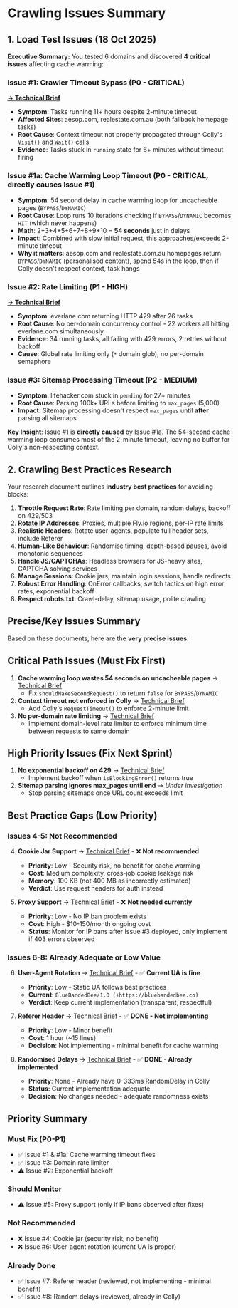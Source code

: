 # Crawling Issues Summary

## 1. Load Test Issues (18 Oct 2025)

**Executive Summary:** You tested 6 domains and discovered **4 critical issues**
affecting cache warming:

### Issue #1: Crawler Timeout Bypass (P0 - CRITICAL)

**[→ Technical Brief](issue-1-cache-warming-timeout.md)**

- **Symptom**: Tasks running 11+ hours despite 2-minute timeout
- **Affected Sites**: aesop.com, realestate.com.au (both fallback homepage
  tasks)
- **Root Cause**: Context timeout not properly propagated through Colly's
  `Visit()` and `Wait()` calls
- **Evidence**: Tasks stuck in `running` state for 6+ minutes without timeout
  firing

### Issue #1a: Cache Warming Loop Timeout (P0 - CRITICAL, **directly causes Issue #1**)

- **Symptom**: 54 second delay in cache warming loop for uncacheable pages
  (`BYPASS`/`DYNAMIC`)
- **Root Cause**: Loop runs 10 iterations checking if `BYPASS`/`DYNAMIC` becomes
  `HIT` (which never happens)
- **Math**: 2+3+4+5+6+7+8+9+10 = **54 seconds** just in delays
- **Impact**: Combined with slow initial request, this approaches/exceeds
  2-minute timeout
- **Why it matters**: aesop.com and realestate.com.au homepages return
  `BYPASS`/`DYNAMIC` (personalised content), spend 54s in the loop, then if
  Colly doesn't respect context, task hangs

### Issue #2: Rate Limiting (P1 - HIGH)

**[→ Technical Brief](issue-2-rate-limiting.md)**

- **Symptom**: everlane.com returning HTTP 429 after 26 tasks
- **Root Cause**: No per-domain concurrency control - 22 workers all hitting
  everlane.com simultaneously
- **Evidence**: 34 running tasks, all failing with 429 errors, 2 retries without
  backoff
- **Cause**: Global rate limiting only (`*` domain glob), no per-domain
  semaphore

### Issue #3: Sitemap Processing Timeout (P2 - MEDIUM)

- **Symptom**: lifehacker.com stuck in `pending` for 27+ minutes
- **Root Cause**: Parsing 100k+ URLs before limiting to `max_pages` (5,000)
- **Impact**: Sitemap processing doesn't respect `max_pages` until **after**
  parsing all sitemaps

**Key Insight**: Issue #1 is **directly caused** by Issue #1a. The 54-second
cache warming loop consumes most of the 2-minute timeout, leaving no buffer for
Colly's non-respecting context.

## 2. Crawling Best Practices Research

Your research document outlines **industry best practices** for avoiding blocks:

1. **Throttle Request Rate**: Rate limiting per domain, random delays, backoff
   on 429/503
2. **Rotate IP Addresses**: Proxies, multiple Fly.io regions, per-IP rate limits
3. **Realistic Headers**: Rotate user-agents, populate full header sets, include
   Referer
4. **Human-Like Behaviour**: Randomise timing, depth-based pauses, avoid
   monotonic sequences
5. **Handle JS/CAPTCHAs**: Headless browsers for JS-heavy sites, CAPTCHA solving
   services
6. **Manage Sessions**: Cookie jars, maintain login sessions, handle redirects
7. **Robust Error Handling**: OnError callbacks, switch tactics on high error
   rates, exponential backoff
8. **Respect robots.txt**: Crawl-delay, sitemap usage, polite crawling

## Precise/Key Issues Summary

Based on these documents, here are the **very precise issues**:

## Critical Path Issues (Must Fix First)

1. **Cache warming loop wastes 54 seconds on uncacheable pages** →
   [Technical Brief](issue-1-cache-warming-timeout.md)
   - Fix `shouldMakeSecondRequest()` to return `false` for `BYPASS`/`DYNAMIC`
2. **Context timeout not enforced in Colly** →
   [Technical Brief](issue-1-cache-warming-timeout.md)
   - Add Colly's `RequestTimeout()` to enforce 2-minute limit
3. **No per-domain rate limiting** →
   [Technical Brief](issue-3-domain-rate-limiter.md)
   - Implement domain-level rate limiter to enforce minimum time between
     requests to same domain

## High Priority Issues (Fix Next Sprint)

1. **No exponential backoff on 429** →
   [Technical Brief](issue-2-rate-limiting.md)
   - Implement backoff when `isBlockingError()` returns true
2. **Sitemap parsing ignores max_pages until end** → _Under investigation_
   - Stop parsing sitemaps once URL count exceeds limit

## Best Practice Gaps (Low Priority)

### Issues 4-5: Not Recommended

4. **Cookie Jar Support** → [Technical Brief](issue-4-cookie-jar.md) - ❌ **Not
   recommended**
   - **Priority**: Low - Security risk, no benefit for cache warming
   - **Cost**: Medium complexity, cross-job cookie leakage risk
   - **Memory**: 100 KB (not 400 MB as incorrectly estimated)
   - **Verdict**: Use request headers for auth instead

5. **Proxy Support** → [Technical Brief](issue-5-proxy-support.md) - ❌ **Not
   needed currently**
   - **Priority**: Low - No IP ban problem exists
   - **Cost**: High - $10-150/month ongoing cost
   - **Status**: Monitor for IP bans after Issue #3 deployed, only implement if
     403 errors observed

### Issues 6-8: Already Adequate or Low Value

6. **User-Agent Rotation** → [Technical Brief](issue-6-user-agent-rotation.md) -
   ✅ **Current UA is fine**
   - **Priority**: Low - Static UA follows best practices
   - **Current**: `BlueBandedBee/1.0 (+https://bluebandedbee.co)`
   - **Verdict**: Keep current implementation (transparent, respectful)

7. **Referer Header** → [Technical Brief](done/issue-7-referer-header.md) - ✅
   **DONE - Not implementing**
   - **Priority**: Low - Minor benefit
   - **Cost**: 1 hour (~15 lines)
   - **Decision**: Not implementing - minimal benefit for cache warming

8. **Randomised Delays** →
   [Technical Brief](done/issue-8-randomised-delays.md) - ✅ **DONE - Already
   implemented**
   - **Priority**: None - Already have 0-333ms RandomDelay in Colly
   - **Status**: Current implementation adequate
   - **Decision**: No changes needed - adequate randomness exists

## Priority Summary

### Must Fix (P0-P1)

- ✅ Issue #1 & #1a: Cache warming timeout fixes
- ✅ Issue #3: Domain rate limiter
- ⚠️ Issue #2: Exponential backoff

### Should Monitor

- ⚠️ Issue #5: Proxy support (only if IP bans observed after fixes)

### Not Recommended

- ❌ Issue #4: Cookie jar (security risk, no benefit)
- ❌ Issue #6: User-agent rotation (current UA is proper)

### Already Done

- ✅ Issue #7: Referer header (reviewed, not implementing - minimal benefit)
- ✅ Issue #8: Random delays (reviewed, already in Colly)
